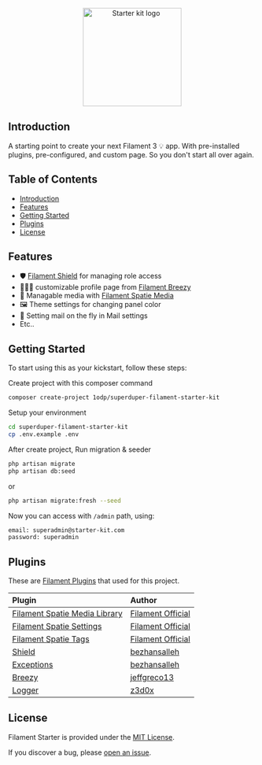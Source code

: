 <p align="center">
  <img src="https://i.postimg.cc/4djrcJXx/logo.png" alt="Starter kit logo" width="200"/>
</p>

## Introduction

A starting point to create your next Filament 3 💡 app. With pre-installed plugins, pre-configured, and custom page. So you don't start all over again.

## Table of Contents

-   [Introduction](#introduction)
-   [Features](#features)
-   [Getting Started](#getting-started)
-   [Plugins](#plugins)
-   [License](#license)

## Features

-   🛡 [Filament Shield](#plugins-used) for managing role access
-   👨🏻‍🦱 customizable profile page from [Filament Breezy](#plugins-used)
-   🌌 Managable media with [Filament Spatie Media](#plugins-used)
-   🖼 Theme settings for changing panel color
-   💌 Setting mail on the fly in Mail settings
-   Etc..

## Getting Started

To start using this as your kickstart, follow these steps:

Create project with this composer command

```bash
composer create-project 1odp/superduper-filament-starter-kit
```

Setup your environment

```bash
cd superduper-filament-starter-kit
cp .env.example .env
```

After create project, Run migration & seeder

```bash
php artisan migrate
php artisan db:seed
```

or

```bash
php artisan migrate:fresh --seed
```

Now you can access with `/admin` path, using:

```bash
email: superadmin@starter-kit.com
password: superadmin
```

## Plugins

These are [Filament Plugins](https://filamentphp.com/plugins) that used for this project.

| **Plugin**                                                                                          | **Author**                                          |
| :-------------------------------------------------------------------------------------------------- | :-------------------------------------------------- |
| [Filament Spatie Media Library](https://github.com/filamentphp/spatie-laravel-media-library-plugin) | [Filament Official](https://github.com/filamentphp) |
| [Filament Spatie Settings](https://github.com/filamentphp/spatie-laravel-settings-plugin)           | [Filament Official](https://github.com/filamentphp) |
| [Filament Spatie Tags](https://github.com/filamentphp/spatie-laravel-tags-plugin)                   | [Filament Official](https://github.com/filamentphp) |
| [Shield](https://github.com/bezhanSalleh/filament-shield)                                           | [bezhansalleh](https://github.com/bezhansalleh)     |
| [Exceptions](https://github.com/bezhansalleh/filament-exceptions)                                   | [bezhansalleh](https://github.com/bezhansalleh)     |
| [Breezy](https://github.com/jeffgreco13/filament-breezy)                                            | [jeffgreco13](https://github.com/jeffgreco13)       |
| [Logger](https://github.com/z3d0x/filament-logger)                                                  | [z3d0x](https://github.com/z3d0x)                   |

## License

Filament Starter is provided under the [MIT License](LICENSE.md).

If you discover a bug, please [open an issue](https://github.com/1odp/superduper-filament-starter-kit/issues).
